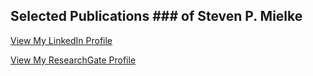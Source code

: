 ## Selected Publications ### of Steven P. Mielke

<a href="https://www.linkedin.com/in/steven-mielke">View My LinkedIn Profile</a>

<a href="https://www.researchgate.net/profile/Steven_Mielke2">View My ResearchGate Profile</a>

